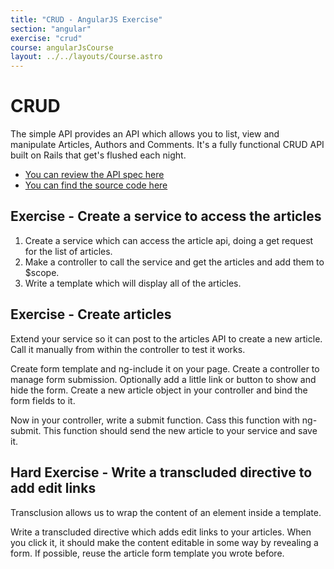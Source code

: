 ```yaml
---
title: "CRUD - AngularJS Exercise"
section: "angular"
exercise: "crud"
course: angularJsCourse
layout: ../../layouts/Course.astro
---
```


# CRUD

The simple API provides an API which allows you to list, view and manipulate Articles, Authors and Comments. It's a fully functional CRUD API built on Rails that get's flushed each night.

- [You can review the API spec here](/simple-api)
- [You can find the source code here](https://github.com/forwardadvance/simple-api)

<div class="exercise">

## Exercise - Create a service to access the articles

1. Create a service which can access the article api, doing a get request for the list of articles.
2. Make a controller to call the service and get the articles and add them to $scope.
3. Write a template which will display all of the articles.

</div>

<div class="exercise">

## Exercise - Create articles

Extend your service so it can post to the articles API to create a new article. Call it manually from within the controller to test it works.

Create form template and ng-include it on your page. Create a controller to manage form submission. Optionally add a little link or button to show and hide the form. Create a new article object in your controller and bind the form fields to it.

Now in your controller, write a submit function. Cass this function with ng-submit. This function should send the new article to your service and save it.

</div>

<div class="exercise">

## Hard Exercise - Write a transcluded directive to add edit links

Transclusion allows us to wrap the content of an element inside a template.

Write a transcluded directive which adds edit links to your articles. When you click it, it should make the content editable in some way by revealing a form. If possible, reuse the article form template you wrote before.

</div>
